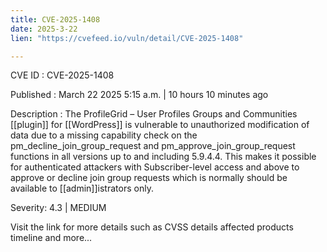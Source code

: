```yaml
---
title: CVE-2025-1408
date: 2025-3-22
lien: "https://cvefeed.io/vuln/detail/CVE-2025-1408"

---
```


CVE ID : CVE-2025-1408

Published :  March 22
2025
5:15 a.m. | 10 hours
10 minutes ago

Description : The ProfileGrid – User Profiles
Groups and Communities [[plugin]] for  [[WordPress]] is vulnerable to unauthorized modification of data due to a missing capability check on the pm_decline_join_group_request and pm_approve_join_group_request functions in all versions up to
and including
5.9.4.4. This makes it possible for authenticated attackers
with Subscriber-level access and above
to approve or decline join group requests which is normally should be available to [[admin]]istrators only.

Severity: 4.3 | MEDIUM

Visit the link for more details
such as CVSS details
affected products
timeline
and more...
